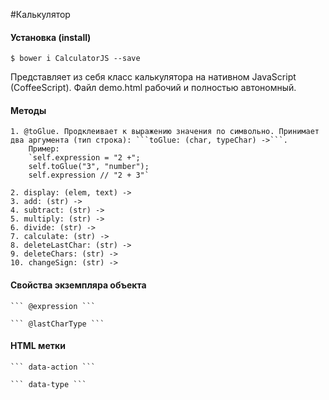 #Калькулятор

#### Установка (install)
``` $ bower i CalculatorJS --save ```


Представляет из себя класс калькулятора на нативном JavaScript (CoffeeScript). Файл demo.html рабочий и полностью автономный. 

#### Методы
	1. @toGlue. Продклеивает к выражению значения по символьно. Принимает два аргумента (тип строка): ```toGlue: (char, typeChar) ->```. 
		Пример:
		`self.expression = "2 +";
		self.toGlue("3", "number");
		self.expression // "2 + 3"`
	
    2. display: (elem, text) ->
	3. add: (str) ->
	4. subtract: (str) ->
	5. multiply: (str) ->
	6. divide: (str) ->
	7. calculate: (str) ->
	8. deleteLastChar: (str) ->
    9. deleteChars: (str) ->
    10. changeSign: (str) ->
	

#### Свойства экземпляра объекта
	``` @expression ```
	
	``` @lastCharType ```


	
#### HTML метки
	``` data-action ```
	
	``` data-type ```